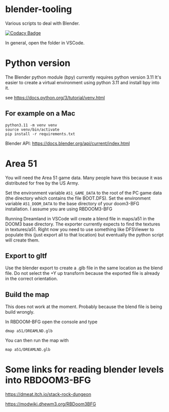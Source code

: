 # blender-tooling
Various scripts to deal with Blender.

[![Codacy Badge](https://app.codacy.com/project/badge/Grade/65675b8bec754ba6a8f93daa19dce7aa)](https://app.codacy.com/gh/bigianb/blender-tooling/dashboard?utm_source=gh&utm_medium=referral&utm_content=&utm_campaign=Badge_grade)

In general, open the folder in VSCode.

# Python version

The Blender python module (bpy) currently requires python version 3.11
It's easier to create a virtual environment using python 3.11 and install bpy into it.

see https://docs.python.org/3/tutorial/venv.html

## For example on a Mac
```
python3.11 -m venv venv       
source venv/bin/activate
pip install -r requirements.txt
```

Blender API: https://docs.blender.org/api/current/index.html

# Area 51
You will need the Area 51 game data. Many people have this because it was distributed for free by the US Army.

Set the environment variable `A51_GAME_DATA` to the root of the PC game data (the directory which contains the file BOOT.DFS).
Set the environment variable `A51_DOOM_DATA` to the base directory of your doom3-BFG installation. I assume you are using RBDOOM3-BFG

Running Dreamland in VSCode will create a blend file in maps/a51 in the DOOM3 base directory.
The exporter currently expects to find the textures in textures/a51. Right now you need to use something like DFSViewer to populate this (just export all to that location) but eventually the python script will create them.

## Export to gltf
Use the blender export to create a .glb file in the same location as the blend file. Do not select the +Y up transform because the exported file is already in the correct orientation.

## Build the map
This does not work at the moment. Probably because the blend file is being build wrongly.

In RBDOOM-BFG open the console and type
```
dmap a51/DREAMLND.glb
```

You can then run the map with

```
map a51/DREAMLND.glb
```

# Some links for reading blender levels into RBDOOM3-BFG

https://dmeat.itch.io/stack-rock-dungeon

https://modwiki.dhewm3.org/RBDoom3BFG



